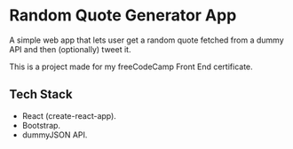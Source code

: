 # Random Quote Generator App

A simple web app that lets user get a random quote fetched from a dummy API and then (optionally) tweet it.

This is a project made for my freeCodeCamp Front End certificate.

## Tech Stack

- React (create-react-app).
- Bootstrap.
- dummyJSON API.
